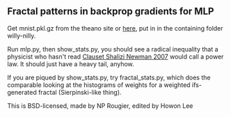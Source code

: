 Fractal patterns in backprop gradients for MLP
---

Get mnist.pkl.gz from the theano site or [here](https://github.com/mnielsen/neural-networks-and-deep-learning/blob/master/data/mnist.pkl.gz), put in in the containing folder willy-nilly.

Run mlp.py, then show_stats.py, you should see a radical inequality that a physicist who hasn't read [Clauset Shalizi Newman 2007](http://arxiv.org/abs/0706.1062) would call a power law. It should just have a heavy tail, anyhow.

If you are piqued by show_stats.py, try fractal_stats.py, which does the comparable looking at the histograms of weights for a weighted ifs-generated fractal (Sierpinski-like thing).

This is BSD-licensed, made by NP Rougier, edited by Howon Lee
